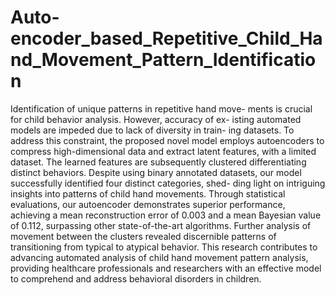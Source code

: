 # Auto-encoder_based_Repetitive_Child_Hand_Movement_Pattern_Identification

Identification of unique patterns in repetitive hand move- ments is crucial for child behavior analysis. However, accuracy of ex- isting automated models are impeded due to lack of diversity in train- ing datasets. To address this constraint, the proposed novel model employs autoencoders to compress high-dimensional data and extract latent features, with a limited dataset. The learned features are subsequently clustered differentiating distinct behaviors. Despite using binary annotated datasets, our model successfully identified four distinct categories, shed- ding light on intriguing insights into patterns of child hand movements. Through statistical evaluations, our autoencoder demonstrates superior performance, achieving a mean reconstruction error of 0.003 and a mean Bayesian value of 0.112, surpassing other state-of-the-art algorithms. Further analysis of movement between the clusters revealed discernible patterns of transitioning from typical to atypical behavior. This research contributes to advancing automated analysis of child hand movement pattern analysis, providing healthcare professionals and researchers with an effective model to comprehend and address behavioral disorders in children.
